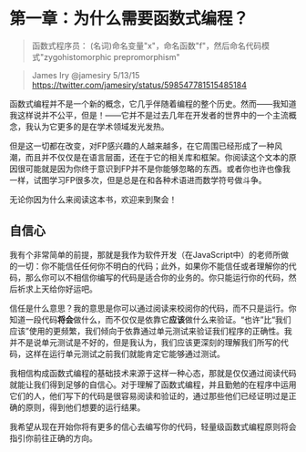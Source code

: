 # 第一章：为什么需要函数式编程？

> 函数式程序员： (名词)命名变量"x"，命名函数"f"，然后命名代码模式"zygohistomorphic prepromorphism"

> James Iry ‏@jamesiry 5/13/15  
> https://twitter.com/jamesiry/status/598547781515485184

函数式编程并不是一个新的概念，它几乎伴随着编程的整个历史。然而——我知道我这样说并不公平，但是！——它并不是过去几年在开发者的世界中的一个主流概念，我认为它更多的是在学术领域发光发热。

但是这一切都在改变，对FP感兴趣的人越来越多，在它周围已经形成了一种风潮，而且并不仅仅是在语言层面，还在于它的相关库和框架。你阅读这个文本的原因很可能就是因为你终于意识到FP并不是你能够忽略的东西。或者你也许也像我一样，试图学习FP很多次，但是总是在和各种术语进而数学符号做斗争。

无论你因为什么来阅读这本书，欢迎来到聚会！

## 自信心

我有个非常简单的前提，那就是我作为软件开发（在JavaScript中）的老师所做的一切：你不能信任任何你不明白的代码；此外，如果你不能信任或者理解你的代码，那么你可以不相信你编写的代码是适合你的业务的。你只能运行你的代码，然后祈求上天给你好运吧。

信任是什么意思？我的意思是你可以通过阅读来校阅你的代码，而不只是运行。你知道一段代码**将会**做什么，而不仅仅是依靠它**应该**做什么来验证。“也许”比“我们应该”使用的更频繁，我们倾向于依靠通过单元测试来验证我们程序的正确性。我并不是说单元测试是不好的，但是我认为，我们应该更深刻的理解我们所写的代码，这样在运行单元测试之前我们就能肯定它能够通过测试。

我相信构成函数式编程的基础技术来源于这样一种心态，那就是仅仅通过阅读代码就能让我们得到足够的自信心。对于理解了函数式编程，并且勤勉的在程序中运用它们的人，他们写下的代码是很容易阅读和验证的，通过那些他们已经证明过是正确的原则，得到他们想要的运行结果。

我希望从现在开始你将有更多的信心去编写你的代码，轻量级函数式编程原则将会指引你前往正确的方向。